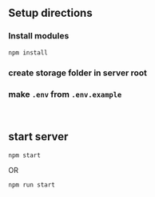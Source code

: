 ## Setup directions

### Install modules

```
npm install
```

### create storage folder in server root

### make `.env` from `.env.example`

<br />

## start server
```
npm start
```
OR
```
npm run start
```
